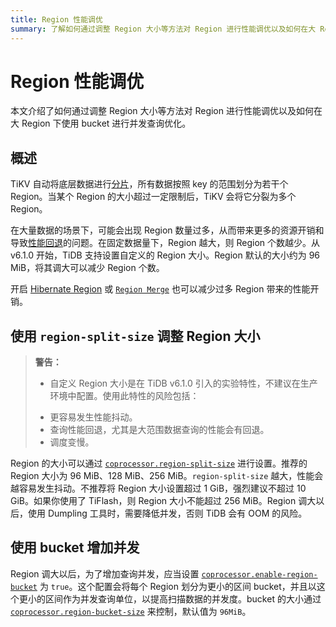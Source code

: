 ```yaml
---
title: Region 性能调优
summary: 了解如何通过调整 Region 大小等方法对 Region 进行性能调优以及如何在大 Region 下使用 bucket 进行并发查询优化。
---
```


# Region 性能调优

本文介绍了如何通过调整 Region 大小等方法对 Region 进行性能调优以及如何在大 Region 下使用 bucket 进行并发查询优化。

## 概述

TiKV 自动将底层数据进行[分片](/best-practices/tidb-best-practices.md#数据分片)，所有数据按照 key 的范围划分为若干个 Region。当某个 Region 的大小超过一定限制后，TiKV 会将它分裂为多个 Region。

在大量数据的场景下，可能会出现 Region 数量过多，从而带来更多的资源开销和导致[性能回退](/best-practices/massive-regions-best-practices.md#性能问题)的问题。在固定数据量下，Region 越大，则 Region 个数越少。从 v6.1.0 开始，TiDB 支持设置自定义的 Region 大小。Region 默认的大小约为 96 MiB，将其调大可以减少 Region 个数。

开启 [Hibernate Region](/best-practices/massive-regions-best-practices.md#方法四开启-hibernate-region-功能) 或 [`Region Merge`](/best-practices/massive-regions-best-practices.md#方法五开启-region-merge) 也可以减少过多 Region 带来的性能开销。

## 使用 `region-split-size` 调整 Region 大小

> **警告：**
>
> - 自定义 Region 大小是在 TiDB v6.1.0 引入的实验特性，不建议在生产环境中配置。使用此特性的风险包括：
>
> + 更容易发生性能抖动。
> + 查询性能回退，尤其是大范围数据查询的性能会有回退。
> + 调度变慢。

Region 的大小可以通过 [`coprocessor.region-split-size`](/tikv-configuration-file.md#region-split-size) 进行设置。推荐的 Region 大小为 96 MiB、128 MiB、256 MiB。`region-split-size` 越大，性能会越容易发生抖动。不推荐将 Region 大小设置超过 1 GiB，强烈建议不超过 10 GiB。如果你使用了 TiFlash，则 Region 大小不能超过 256 MiB。Region 调大以后，使用 Dumpling 工具时，需要降低并发，否则 TiDB 会有 OOM 的风险。

## 使用 bucket 增加并发

Region 调大以后，为了增加查询并发，应当设置 [`coprocessor.enable-region-bucket`](/tikv-configuration-file.md#enable-region-bucket-从-v610-版本开始引入) 为 `true`。这个配置会将每个 Region 划分为更小的区间 bucket，并且以这个更小的区间作为并发查询单位，以提高扫描数据的并发度。bucket 的大小通过 [`coprocessor.region-bucket-size`](/tikv-configuration-file.md#region-bucket-size-从-v610-版本开始引入) 来控制，默认值为 `96MiB`。